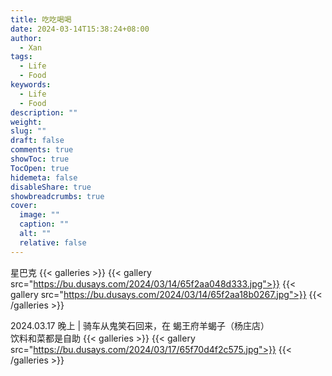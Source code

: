```yaml
---
title: 吃吃喝喝
date: 2024-03-14T15:38:24+08:00
author:
  - Xan
tags:
  - Life
  - Food
keywords:
  - Life
  - Food
description: ""
weight: 
slug: ""
draft: false
comments: true
showToc: true
TocOpen: true
hidemeta: false
disableShare: true
showbreadcrumbs: true
cover:
  image: ""
  caption: ""
  alt: ""
  relative: false
---
```

星巴克
{{< galleries >}}
{{< gallery src="https://bu.dusays.com/2024/03/14/65f2aa048d333.jpg">}}
{{< gallery src="https://bu.dusays.com/2024/03/14/65f2aa18b0267.jpg">}}
{{< /galleries >}}

2024.03.17 晚上 | 骑车从鬼笑石回来，在 蝎王府羊蝎子（杨庄店）  
饮料和菜都是自助
{{< galleries >}}
{{< gallery src="https://bu.dusays.com/2024/03/17/65f70d4f2c575.jpg">}}
{{< /galleries >}}